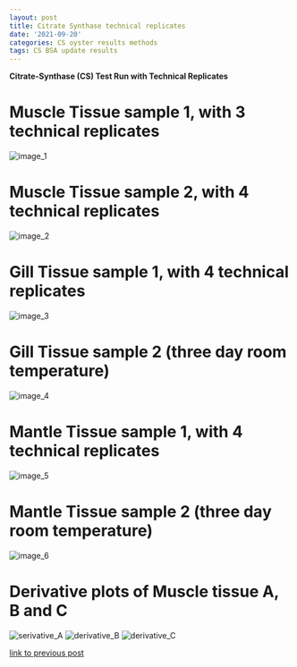 ```yaml
---
layout: post
title: Citrate Synthase technical replicates
date: '2021-09-20'
categories: CS oyster results methods
tags: CS BSA update results 
---
```

**Citrate-Synthase (CS) Test Run with Technical Replicates**

# Muscle Tissue sample 1, with 3 technical replicates

![image_1](https://raw.githubusercontent.com/ocattau/ocattau.github.io/master/assets/tech%20reps%20(muscle%20%231).png)

# Muscle Tissue sample 2, with 4 technical replicates
![image_2](https://raw.githubusercontent.com/ocattau/ocattau.github.io/master/assets/muscle%20tissue%20%232%20image.png)

# Gill Tissue sample 1, with 4 technical replicates
![image_3](https://raw.githubusercontent.com/ocattau/ocattau.github.io/master/assets/normal%20gill%20tech%20reps%209.20.21-1.png)

# Gill Tissue sample 2 (three day room temperature) 
![image_4](https://raw.githubusercontent.com/ocattau/ocattau.github.io/master/assets/hot%20gill%20tech%20rep%209.20.21-1.png)

# Mantle Tissue sample 1, with 4 technical replicates
![image_5](https://raw.githubusercontent.com/ocattau/ocattau.github.io/master/assets/mantle%20tissue%20(normal)-1.png)

# Mantle Tissue sample 2 (three day room temperature)
![image_6](https://raw.githubusercontent.com/ocattau/ocattau.github.io/master/assets/hot%20mantle%20tissue%20tech%20reps%209.20.21-1.png)

# Derivative plots of Muscle tissue A, B and C
![serivative_A](https://raw.githubusercontent.com/ocattau/ocattau.github.io/master/assets/derivative%20plot%20(muscle%20tissue)%20test%209.20.21-1.png)
![derivative_B](https://raw.githubusercontent.com/ocattau/ocattau.github.io/master/assets/derivative%20musc_B%209.20.21-1.png)
![derivative_C](https://raw.githubusercontent.com/ocattau/ocattau.github.io/master/assets/musc_C%20derivative%209.20.21-1.png)


[link to previous post](https://github.com/ocattau/notebook-2/blob/master/_posts/2021-09-10-CS_2.md)
